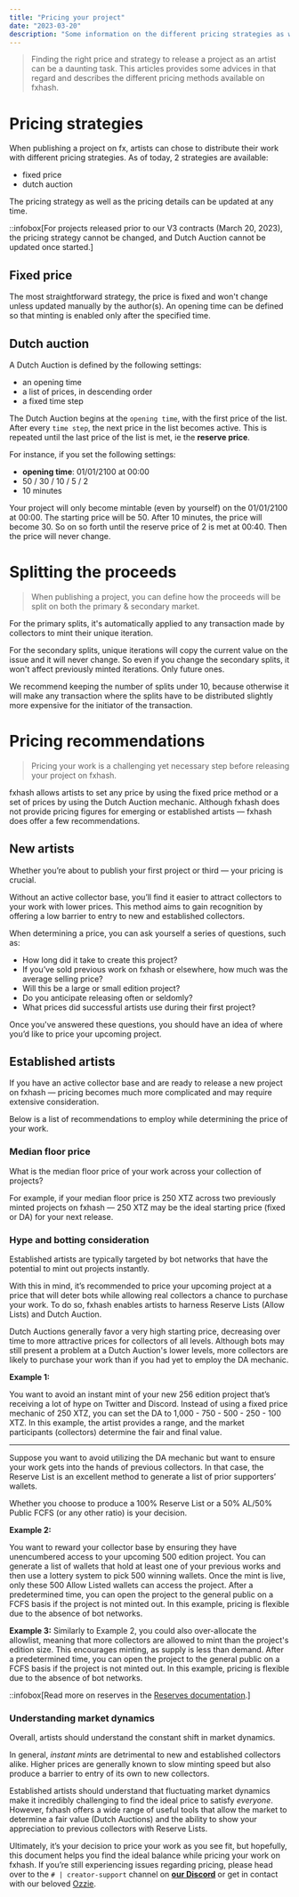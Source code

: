 ```yaml
---
title: "Pricing your project"
date: "2023-03-20"
description: "Some information on the different pricing strategies as well as some advices for pricing your project."
---
```


> Finding the right price and strategy to release a project as an artist can be a daunting task. This articles provides some advices in that regard and describes the different pricing methods available on fxhash.

# Pricing strategies

When publishing a project on fx, artists can chose to distribute their work with different pricing strategies. As of today, 2 strategies are available:

- fixed price
- dutch auction

The pricing strategy as well as the pricing details can be updated at any time.

::infobox[For projects released prior to our V3 contracts (March 20, 2023), the pricing strategy cannot be changed, and Dutch Auction cannot be updated once started.]

## Fixed price

The most straightforward strategy, the price is fixed and won't change unless updated manually by the author(s). An opening time can be defined so that minting is enabled only after the specified time.

## Dutch auction

A Dutch Auction is defined by the following settings:

- an opening time
- a list of prices, in descending order
- a fixed time step

The Dutch Auction begins at the `opening time`, with the first price of the list. After every `time step`, the next price in the list becomes active. This is repeated until the last price of the list is met, ie the **reserve price**.

For instance, if you set the following settings:

- **opening time**: 01/01/2100 at 00:00
- 50 / 30 / 10 / 5 / 2
- 10 minutes

Your project will only become mintable (even by yourself) on the 01/01/2100 at 00:00. The starting price will be 50. After 10 minutes, the price will become 30. So on so forth until the reserve price of 2 is met at 00:40. Then the price will never change.

# Splitting the proceeds

> When publishing a project, you can define how the proceeds will be split on both the primary & secondary market.

For the primary splits, it's automatically applied to any transaction made by collectors to mint their unique iteration.

For the secondary splits, unique iterations will copy the current value on the issue and it will never change. So even if you change the secondary splits, it won't affect previously minted iterations. Only future ones.

We recommend keeping the number of splits under 10, because otherwise it will make any transaction where the splits have to be distributed slightly more expensive for the initiator of the transaction.

# Pricing recommendations

> Pricing your work is a challenging yet necessary step before releasing your project on fxhash.

fxhash allows artists to set any price by using the fixed price method or a set of prices by using the Dutch Auction mechanic. Although fxhash does not provide pricing figures for emerging or established artists — fxhash does offer a few recommendations.

## New artists

Whether you’re about to publish your first project or third — your pricing is crucial.

Without an active collector base, you’ll find it easier to attract collectors to your work with lower prices. This method aims to gain recognition by offering a low barrier to entry to new and established collectors.

When determining a price, you can ask yourself a series of questions, such as:

- How long did it take to create this project?
- If you’ve sold previous work on fxhash or elsewhere, how much was the average selling price?
- Will this be a large or small edition project?
- Do you anticipate releasing often or seldomly?
- What prices did successful artists use during their first project?

Once you've answered these questions, you should have an idea of where you’d like to price your upcoming project.

## Established artists

If you have an active collector base and are ready to release a new project on fxhash — pricing becomes much more complicated and may require extensive consideration.

Below is a list of recommendations to employ while determining the price of your work.

### Median floor price

What is the median floor price of your work across your collection of projects?

For example, if your median floor price is 250 XTZ across two previously minted projects on fxhash — 250 XTZ may be the ideal starting price (fixed or DA) for your next release.

### Hype and botting consideration

Established artists are typically targeted by bot networks that have the potential to mint out projects instantly.

With this in mind, it’s recommended to price your upcoming project at a price that will deter bots while allowing real collectors a chance to purchase your work. To do so, fxhash enables artists to harness Reserve Lists (Allow Lists) and Dutch Auction.

Dutch Auctions generally favor a very high starting price, decreasing over time to more attractive prices for collectors of all levels. Although bots may still present a problem at a Dutch Auction's lower levels, more collectors are likely to purchase your work than if you had yet to employ the DA mechanic.

**Example 1:**

You want to avoid an instant mint of your new 256 edition project that’s receiving a lot of hype on Twitter and Discord. Instead of using a fixed price mechanic of 250 XTZ, you can set the DA to 1,000 - 750 - 500 - 250 - 100 XTZ. In this example, the artist provides a range, and the market participants (collectors) determine the fair and final value.

---

Suppose you want to avoid utilizing the DA mechanic but want to ensure your work gets into the hands of previous collectors. In that case, the Reserve List is an excellent method to generate a list of prior supporters’ wallets.

Whether you choose to produce a 100% Reserve List or a 50% AL/50% Public FCFS (or any other ratio) is your decision.

**Example 2:**

You want to reward your collector base by ensuring they have unencumbered access to your upcoming 500 edition project. You can generate a list of wallets that hold at least one of your previous works and then use a lottery system to pick 500 winning wallets. Once the mint is live, only these 500 Allow Listed wallets can access the project. After a predetermined time, you can open the project to the general public on a FCFS basis if the project is not minted out. In this example, pricing is flexible due to the absence of bot networks.

**Example 3:** Similarly to Example 2, you could also over-allocate the allowlist, meaning that more collectors are allowed to mint than the project's edition size. This encourages minting, as supply is less than demand. After a predetermined time, you can open the project to the general public on a FCFS basis if the project is not minted out. In this example, pricing is flexible due to the absence of bot networks.

::infobox[Read more on reserves in the [Reserves documentation](/doc/artist/project-settings#reserves).]

### **Understanding market dynamics**

Overall, artists should understand the constant shift in market dynamics.

In general, _instant mints_ are detrimental to new and established collectors alike. Higher prices are generally known to slow minting speed but also produce a barrier to entry of its own to new collectors.

Established artists should understand that fluctuating market dynamics make it incredibly challenging to find the ideal price to satisfy _everyone_. However, fxhash offers a wide range of useful tools that allow the market to determine a fair value (Dutch Auctions) and the ability to show your appreciation to previous collectors with Reserve Lists.

Ultimately, it’s your decision to price your work as you see fit, but hopefully, this document helps you find the ideal balance while pricing your work on fxhash. If you’re still experiencing issues regarding pricing, please head over to the `# | creator-support` channel on **[our Discord](https://discord.gg/fxhash)** or get in contact with our beloved [Ozzie](https://twitter.com/artlinguistics).
